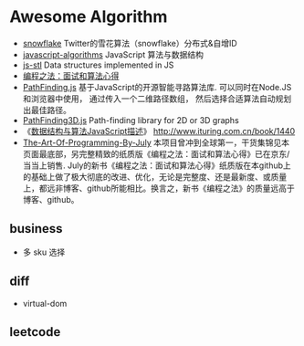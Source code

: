 # Awesome Algorithm

- [snowflake](https://github.com/cloudyan/snowflake) Twitter的雪花算法（snowflake）分布式&自增ID
- [javascript-algorithms](https://github.com/cloudyan/javascript-algorithms) JavaScript 算法与数据结构
- [js-stl](https://github.com/LukeLin/js-stl) Data structures implemented in JS
- [编程之法：面试和算法心得](https://wizardforcel.gitbooks.io/the-art-of-programming-by-july/content/)
- [PathFinding.js](https://github.com/qiao/PathFinding.js) 基于JavaScript的开源智能寻路算法库. 可以同时在Node.JS和浏览器中使用， 通过传入一个二维路径数组， 然后选择合适算法自动规划出最佳路径。
- [PathFinding3D.js](https://github.com/schteppe/PathFinding3D.js) Path-finding library for 2D or 3D graphs
- 《[数据结构与算法JavaScript描述](https://github.com/oreillymedia/data_structures_and_algorithms_using_javascript)》 http://www.ituring.com.cn/book/1440
- [The-Art-Of-Programming-By-July](https://github.com/julycoding/The-Art-Of-Programming-By-July) 本项目曾冲到全球第一，干货集锦见本页面最底部，另完整精致的纸质版《编程之法：面试和算法心得》已在京东/当当上销售. July的新书《编程之法：面试和算法心得》纸质版在本github上的基础上做了极大彻底的改进、优化，无论是完整度、还是最新度、或质量上，都远非博客、github所能相比。换言之，新书《编程之法》的质量远高于博客、github。

## business

- 多 sku 选择

## diff

- virtual-dom

## leetcode


